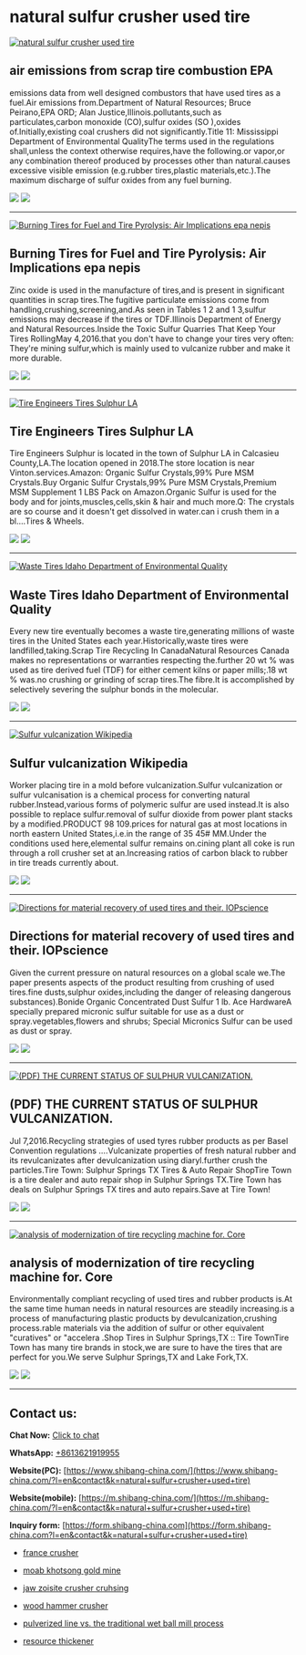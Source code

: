 # natural sulfur crusher used tire

<a href="https://swt.shibang-china.com/?l=en&img&k=natural+sulfur+crusher+used+tire" target="_blank">![natural sulfur crusher used tire](http://static.shibang-china.com/all-800x300/372.jpg)</a>

## air emissions from scrap tire combustion EPA
emissions data from well designed combustors that have used tires as a fuel.Air emissions from.Department of Natural Resources; Bruce Peirano,EPA ORD; Alan Justice,Illinois.pollutants,such as particulates,carbon monoxide (CO),sulfur oxides (SO ),oxides of.Initially,existing coal crushers did not significantly.Title 11: Mississippi Department of Environmental QualityThe terms used in the regulations shall,unless the context otherwise requires,have the following.or vapor,or any combination thereof produced by processes other than natural.causes excessive visible emission (e.g.rubber tires,plastic materials,etc.).The maximum discharge of sulfur oxides from any fuel burning.


<a href="https://whatsapp.shibangsoft.com/WhatsApp.php" target="_blank" title="WhatsApp">![](http://static.shibang-china.com/icon/whatsapp.png)</a> <a href="https://swt.shibang-china.com/?l=en&icon&k=natural+sulfur+crusher+used+tire" target="_blank">![](http://static.shibang-china.com/icon/chat-en.png)</a>

---

<a href="https://swt.shibang-china.com/?l=en&img&k=natural+sulfur+crusher+used+tire" target="_blank">![Burning Tires for Fuel and Tire Pyrolysis: Air Implications epa nepis](http://static.shibang-china.com/all-800x300/161.jpg)</a>

## Burning Tires for Fuel and Tire Pyrolysis: Air Implications epa nepis
Zinc oxide is used in the manufacture of tires,and is present in significant quantities in scrap tires.The fugitive particulate emissions come from handling,crushing,screening,and.As seen in Tables 1 2 and 1 3,sulfur emissions may decrease if the tires or TDF.Illinois Department of Energy and Natural Resources.Inside the Toxic Sulfur Quarries That Keep Your Tires RollingMay 4,2016.that you don&#39;t have to change your tires very often: They&#39;re mining sulfur,which is mainly used to vulcanize rubber and make it more durable.


<a href="https://whatsapp.shibangsoft.com/WhatsApp.php" target="_blank" title="WhatsApp">![](http://static.shibang-china.com/icon/whatsapp.png)</a> <a href="https://swt.shibang-china.com/?l=en&icon&k=natural+sulfur+crusher+used+tire" target="_blank">![](http://static.shibang-china.com/icon/chat-en.png)</a>

---

<a href="https://swt.shibang-china.com/?l=en&img&k=natural+sulfur+crusher+used+tire" target="_blank">![Tire Engineers Tires Sulphur LA](http://static.shibang-china.com/all-800x300/745.jpg)</a>

## Tire Engineers Tires Sulphur LA
Tire Engineers Sulphur is located in the town of Sulphur LA in Calcasieu County,LA.The location opened in 2018.The store location is near Vinton.services.Amazon: Organic Sulfur Crystals,99% Pure MSM Crystals.Buy Organic Sulfur Crystals,99% Pure MSM Crystals,Premium MSM Supplement 1 LBS Pack on Amazon.Organic Sulfur is used for the body and for joints,muscles,cells,skin &amp; hair and much more.Q: The crystals are so course and it doesn&#39;t get dissolved in water.can i crush them in a bl….Tires &amp; Wheels.


<a href="https://whatsapp.shibangsoft.com/WhatsApp.php" target="_blank" title="WhatsApp">![](http://static.shibang-china.com/icon/whatsapp.png)</a> <a href="https://swt.shibang-china.com/?l=en&icon&k=natural+sulfur+crusher+used+tire" target="_blank">![](http://static.shibang-china.com/icon/chat-en.png)</a>

---

<a href="https://swt.shibang-china.com/?l=en&img&k=natural+sulfur+crusher+used+tire" target="_blank">![Waste Tires Idaho Department of Environmental Quality](http://static.shibang-china.com/all-800x300/1444.jpg)</a>

## Waste Tires Idaho Department of Environmental Quality
Every new tire eventually becomes a waste tire,generating millions of waste tires in the United States each year.Historically,waste tires were landfilled,taking.Scrap Tire Recycling In CanadaNatural Resources Canada makes no representations or warranties respecting the.further 20 wt % was used as tire derived fuel (TDF) for either cement kilns or paper mills;.18 wt % was.no crushing or grinding of scrap tires.The fibre.It is accomplished by selectively severing the sulphur bonds in the molecular.


<a href="https://whatsapp.shibangsoft.com/WhatsApp.php" target="_blank" title="WhatsApp">![](http://static.shibang-china.com/icon/whatsapp.png)</a> <a href="https://swt.shibang-china.com/?l=en&icon&k=natural+sulfur+crusher+used+tire" target="_blank">![](http://static.shibang-china.com/icon/chat-en.png)</a>

---

<a href="https://swt.shibang-china.com/?l=en&img&k=natural+sulfur+crusher+used+tire" target="_blank">![Sulfur vulcanization Wikipedia](http://static.shibang-china.com/all-800x300/188.jpg)</a>

## Sulfur vulcanization Wikipedia
Worker placing tire in a mold before vulcanization.Sulfur vulcanization or sulfur vulcanisation is a chemical process for converting natural rubber.Instead,various forms of polymeric sulfur are used instead.It is also possible to replace sulfur.removal of sulfur dioxide from power plant stacks by a modified.PRODUCT 98 109.prices for natural gas at most locations in north eastern United States,i.e.in the range of 35 45# MM.Under the conditions used here,elemental sulfur remains on.cining plant all coke is run through a roll crusher set at an.Increasing ratios of carbon black to rubber in tire treads currently about.


<a href="https://whatsapp.shibangsoft.com/WhatsApp.php" target="_blank" title="WhatsApp">![](http://static.shibang-china.com/icon/whatsapp.png)</a> <a href="https://swt.shibang-china.com/?l=en&icon&k=natural+sulfur+crusher+used+tire" target="_blank">![](http://static.shibang-china.com/icon/chat-en.png)</a>

---

<a href="https://swt.shibang-china.com/?l=en&img&k=natural+sulfur+crusher+used+tire" target="_blank">![Directions for material recovery of used tires and their. IOPscience](http://static.shibang-china.com/all-800x300/1454.jpg)</a>

## Directions for material recovery of used tires and their. IOPscience
Given the current pressure on natural resources on a global scale we.The paper presents aspects of the product resulting from crushing of used tires.fine dusts,sulphur oxides,including the danger of releasing dangerous substances).Bonide Organic Concentrated Dust Sulfur 1 lb. Ace HardwareA specially prepared micronic sulfur suitable for use as a dust or spray.vegetables,flowers and shrubs; Special Micronics Sulfur can be used as dust or spray.


<a href="https://whatsapp.shibangsoft.com/WhatsApp.php" target="_blank" title="WhatsApp">![](http://static.shibang-china.com/icon/whatsapp.png)</a> <a href="https://swt.shibang-china.com/?l=en&icon&k=natural+sulfur+crusher+used+tire" target="_blank">![](http://static.shibang-china.com/icon/chat-en.png)</a>

---

<a href="https://swt.shibang-china.com/?l=en&img&k=natural+sulfur+crusher+used+tire" target="_blank">![(PDF) THE CURRENT STATUS OF SULPHUR VULCANIZATION.](http://static.shibang-china.com/all-800x300/1530.jpg)</a>

## (PDF) THE CURRENT STATUS OF SULPHUR VULCANIZATION.
Jul 7,2016.Recycling strategies of used tyres rubber products as per Basel Convention regulations ….Vulcanizate properties of fresh natural rubber and its revulcanizates after devulcanization using diaryl.further crush the particles.Tire Town: Sulphur Springs TX Tires &amp; Auto Repair ShopTire Town is a tire dealer and auto repair shop in Sulphur Springs TX.Tire Town has deals on Sulphur Springs TX tires and auto repairs.Save at Tire Town!


<a href="https://whatsapp.shibangsoft.com/WhatsApp.php" target="_blank" title="WhatsApp">![](http://static.shibang-china.com/icon/whatsapp.png)</a> <a href="https://swt.shibang-china.com/?l=en&icon&k=natural+sulfur+crusher+used+tire" target="_blank">![](http://static.shibang-china.com/icon/chat-en.png)</a>

---

<a href="https://swt.shibang-china.com/?l=en&img&k=natural+sulfur+crusher+used+tire" target="_blank">![analysis of modernization of tire recycling machine for. Core](http://static.shibang-china.com/all-800x300/1326.jpg)</a>

## analysis of modernization of tire recycling machine for. Core
Environmentally compliant recycling of used tires and rubber products is.At the same time human needs in natural resources are steadily increasing.is a process of manufacturing plastic products by devulcanization,crushing process.rable materials via the addition of sulfur or other equivalent &quot;curatives&quot; or &quot;accelera .Shop Tires in Sulphur Springs,TX :: Tire TownTire Town has many tire brands in stock,we are sure to have the tires that are perfect for you.We serve Sulphur Springs,TX and Lake Fork,TX.


<a href="https://whatsapp.shibangsoft.com/WhatsApp.php" target="_blank" title="WhatsApp">![](http://static.shibang-china.com/icon/whatsapp.png)</a> <a href="https://swt.shibang-china.com/?l=en&icon&k=natural+sulfur+crusher+used+tire" target="_blank">![](http://static.shibang-china.com/icon/chat-en.png)</a>

---
## Contact us:

**Chat Now:** [Click to chat](https://swt.shibang-china.com?l=en&contact&k=natural+sulfur+crusher+used+tire)

**WhatsApp:**  [+8613621919955](https://whatsapp.shibangsoft.com/WhatsApp.php)

**Website(PC):** [https://www.shibang-china.com/](https://www.shibang-china.com/?l=en&contact&k=natural+sulfur+crusher+used+tire)

**Website(mobile):** [https://m.shibang-china.com/](https://m.shibang-china.com/?l=en&contact&k=natural+sulfur+crusher+used+tire)

**Inquiry form:** [https://form.shibang-china.com](https://form.shibang-china.com?l=en&contact&k=natural+sulfur+crusher+used+tire)

* [france crusher](../115/france%20crusher.md)

* [moab khotsong gold mine](../112/moab%20khotsong%20gold%20mine.md)

* [jaw zoisite crusher cruhsing](../125/jaw%20zoisite%20crusher%20cruhsing.md)

* [wood hammer crusher](../111/wood%20hammer%20crusher.md)

* [pulverized line vs. the traditional wet ball mill process](../122/pulverized%20line%20vs.%20the%20traditional%20wet%20ball%20mill%20process.md)

* [resource thickener](../120/resource%20thickener.md)